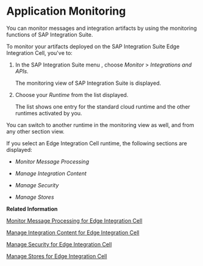 <!-- loioc9863baae1b0418ead7841cfef492f9b -->

# Application Monitoring

You can monitor messages and integration artifacts by using the monitoring functions of SAP Integration Suite.

To monitor your artifacts deployed on the SAP Integration Suite Edge Integration Cell, you've to:

1.  In the SAP Integration Suite menu , choose *Monitor* \> *Integrations and APIs*.

    The monitoring view of SAP Integration Suite is displayed.

2.  Choose your *Runtime* from the list displayed.

    The list shows one entry for the standard cloud runtime and the other runtimes activated by you.


You can switch to another runtime in the monitoring view as well, and from any other section view.

If you select an Edge Integration Cell runtime, the following sections are displayed:

-   *Monitor Message Processing* 

-   *Manage Integration Content*
-   *Manage Security*
-   *Manage Stores*

**Related Information**  


[Monitor Message Processing for Edge Integration Cell](monitor-message-processing-for-edge-integration-cell-5f81258.md "The message monitor provides an overview of the messages processed on a tenant and allows you to display the details for individual messages.")

[Manage Integration Content for Edge Integration Cell](manage-integration-content-for-edge-integration-cell-67f5489.md "In the Manage Integration Content area, the set of tiles displayed shows the number of deployed integration content artifacts for a particular type, such as integration flows.")

[Manage Security for Edge Integration Cell](manage-security-for-edge-integration-cell-1783cf8.md "The manage security section allows you to manage various kinds of security-related artifacts according to the runtime deployment possibilities.")

[Manage Stores for Edge Integration Cell](manage-stores-for-edge-integration-cell-ced47da.md "The Manage Stores section allows you to manage various temporary data storages on your selected runtime.")

